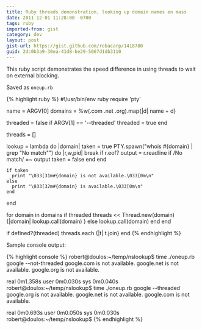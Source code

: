 ```yaml
---
title: Ruby threads demonstration, looking up domain names en mass
date: 2011-12-01 11:28:00 -0700
tags: ruby
imported-from: gist
category: dev
layout: post
gist-url: https://gist.github.com/robacarp/1418780
guid: 2dc0b3a9-30ea-41d8-be29-5067d1db3110
---
```


This ruby script demonstrates the speed difference in using threads to wait on external blocking.

Saved as `oneup.rb`

{% highlight ruby %}
#!/usr/bin/env ruby
require 'pty'

name = ARGV[0]
domains = %w(.com .net .org).map{|d| name + d}

threaded = false
if ARGV[1] == '--threaded'
  threaded = true
end

threads = []

lookup = lambda do |domain|
    taken = true
    PTY.spawn("whois #{domain} | grep \"No match\"") do |r,w,pid|
      break if r.eof?
      output = r.readline
      if /No match/ =~ output
        taken = false
      end 
    end 

    if taken
      print "\033[31m#{domain} is not available.\033[0m\n"
    else
      print "\033[32m#{domain} is available.\033[0m\n"
    end 
end

for domain in domains
  if threaded
    threads << Thread.new(domain) {|domain| lookup.call(domain) }
  else
    lookup.call(domain)
  end 
end

if defined?(threaded)
  threads.each {|t| t.join}
end
{% endhighlight %}

Sample console output:

{% highlight console %}
robert@doulos:~/temp/nslookup$ time ./oneup.rb google --not-threaded
google.com is not available.
google.net is not available.
google.org is not available.

real	0m1.358s
user	0m0.030s
sys	0m0.040s
robert@doulos:~/temp/nslookup$ time ./oneup.rb google --threaded
google.org is not available.
google.net is not available.
google.com is not available.

real	0m0.693s
user	0m0.050s
sys	0m0.030s
robert@doulos:~/temp/nslookup$ 
{% endhighlight %}

